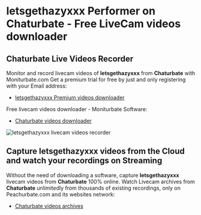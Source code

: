 # letsgethazyxxx Performer on Chaturbate - Free LiveCam videos downloader

## Chaturbate Live Videos Recorder

Monitor and record livecam videos of **letsgethazyxxx** from **Chaturbate** with Moniturbate.com
Get a premium trial for free by just and only registering with your Email address:
* [letsgethazyxxx Premium videos downloader](https://moniturbate.com/request-demo-licence-key.html)

Free livecam videos downloader - Moniturbate Software:
* [Chaturbate videos downloader](https://moniturbate.com/moniturbate-download-software.html)

![letsgethazyxxx livecam videos recorder](https://peachurnet.com/templates/moniturbate-software.png)


## Capture letsgethazyxxx videos from the Cloud and watch your recordings on Streaming

Without the need of downloading a software, capture **letsgethazyxxx** livecam videos from **Chaturbate** 100% online.
Watch Livecam archives from **Chaturbate** unlimitedly from thousands of existing recordings, only on Peachurbate.com and its websites network:
* [Chaturbate videos archives](https://peachurnet.com/)